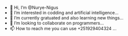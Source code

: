 - 👋 Hi, I’m @Nurye-Nigus
- 👀 I’m interested in codding and artificial intelligence...
- 🌱 I’m currently gratuated and also learning new things...
- 💞️ I’m looking to collaborate on programmers...
- 📫 How to reach me you can use +251929404324 ...

<!---
Nurye-Nigus/Nurye-Nigus is a ✨ special ✨ repository because its `README.md` (this file) appears on your GitHub profile.
You can click the Preview link to take a look at your changes.
--->
